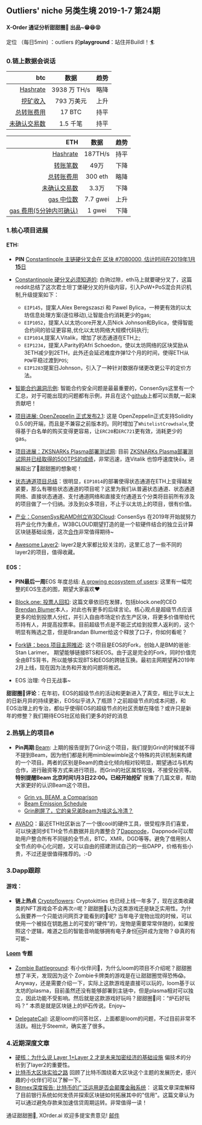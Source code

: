 

## Outliers' niche 另类生境 2019-1-7 第24期

#### X-Order 通证分析甜甜圈🍩 出品~😁😆😝 
定位 （每日5min)  ：outliers 的**playground**：站住并Buildl！🏄 


### 0.链上数据会说话

| btc | 数据 | 趋势|
|---:|:--:|:--|
| [Hashrate](https://www.blockchain.com/charts/hash-rate)| 3938 万 TH/s| 略降|
| [挖矿收入](https://www.blockchain.com/charts/miners-revenue) | 793 万美元 | 上升|
| [总转账费用](https://www.blockchain.com/charts/transaction-fees) | 17 BTC | 持平|
| [未确认交易数](https://www.blockchain.com/zh-cn/btc/unconfirmed-transactions) | 1.5 千笔 |持平|


|ETH | 数据 | 趋势|
|--:|:--:|:--:|
|[Hashrate](https://etherscan.io/chart/hashrate)| 187TH/s| 持平|
|[转账笔数](https://etherscan.io/chart/tx)|49万|下降|
|[总转账费用](https://etherscan.io/chart/transactionfee)| 300 eth| 略降|
|[未确认交易数](https://etherscan.io/chart/pendingtx)| 3.3万 | 下降|
|[gas 中位数](https://ethgasstation.info/)| 7.7 gwei | 上升 |
|[gas 费用(5分钟内可确认)](https://ethgasstation.info/)| 1 gwei | 下降|





### 1.核心项目进展
#### ETH:
- **PIN** [Constantinople 主链硬分叉会在 区块 #7080000, 估计时间在2019年1月**15**日](https://twitter.com/peter_szilagyi/status/1071052095535628288) 

- [Constantinople 硬分叉必须知道的](https://www.reddit.com/r/ethereum/comments/abv70c/heres_a_summary_of_the_constantinople_update/): 白驹过隙，eth马上就要硬分叉了，这篇reddit总结了这次君士坦丁堡硬分叉的升级内容，引入PoW+PoS混合共识机制,升级提案如下：
	- `EIP145`，提案人Alex Beregszaszi 和 Pawel Bylica，一种更有效的以太坊信息处理方案(逐位移动),让智能合约消耗更少的gas;
	- `EIP1052`，提案人以太坊core开发人员Nick Johnson和Bylica，使得智能合约间的验证更容易,优化以太坊网络大规模代码执行;
	- `EIP1014`,提案人Vitalik，增加了状态通道在ETH上;
	- `EIP1234`，提案人Parity的Afri Schoedon，使以太坊网络的区块奖励从3ETH减少到2ETH，此外还会延迟难度炸弹12个月的时间，使得ETH从`POW`平稳过渡到`POS`;
	- `EIP1283`提案日Johnson，引入了一种针对数据存储更改更公平的定价方法。

- [智能合约漏洞示例](https://smartcontractsecurity.github.io/SWC-registry/): 智能合约安全问题是最最重要的，ConsenSys这里有一个汇总，对于可能出现的问题都有示例，并且在这个[github](https://github.com/SmartContractSecurity/SWC-registry)上都可以贡献,一起来贡献吧！

- [项目进展: OpenZeppelin 正式发布2.1](https://github.com/OpenZeppelin/openzeppelin-solidity/releases): 这是 OpenZeppelin正式支持Solidity 0.5.0的开端，而且是不兼容之前版本的。同时增加了`WhitelistCrowdsale`,使得基于白名单的购买变得更容易，让`ERC20`和`ERC721`更有效，消耗更少的gas。

- [项目进展：ZKSNARKs Plasma部署测试网](https://ignis.thematter.io/#/login): 目前 [ZKSNARKs Plasma部署测试网并已经取得的500TPS的成绩](https://www.trustnodes.com/2019/01/06/zksnarks-plasma-eth-scaling-solution-of-500-tx-s-launched-on-testnet)，非常迅速，连Vitalik 也惊呼速度快👍，进展超出了🍩甜甜圈的想象呢！
	
- [状态通道项目总结](https://blog.coinfund.io/the-state-of-state-channels-2018-edition-f5492134ab96)：很明显，`EIP1014`的部署使得状态通道在ETH上变得越发紧要，那么有哪些状态通道的项目呢？这里为我们从普遍状态通道、状态通道网络、直接状态通道、支付通道网络和直接支付通道五个分类将目前所有涉及的项目做了一个归纳。涉及到众多项目，不止于以太坊上的项目，很有价值。

- [产业：ConsenSys和AMD创立W3DCloud](https://content.consensys.net/wp-content/uploads/W3BCLOUD-.pdf): ConsenSys 在2019年开始就努力将产业化作为重点，W3BCLOUD期望打造的是一个软硬件结合的独立云计算区块链基础设施，这次[合作](https://www.coindesk.com/ethereum-studio-consensys-teams-up-with-chip-manufacturer-amd)非常值得期待~

- [Awesome Layer2](https://github.com/Awesome-Layer-2/Awesome-Layer-2): layer2是大家都比较关注的，这里汇总了一些不同的layer2的项目，值得收藏。

#### EOS：

- **PIN最后一周**EOS 年度总结: [A growing ecosystem of users](https://twitter.com/block_one_/status/1075657757578018816): 这里有一幅完整的EOS生态的图，期望大家喜欢❤️

- [Block.one: 投票人回扣](https://medium.com/coinmonks/possible-improvements-to-eos-governance-7432b7afea1b): 这篇文章依旧在发酵，包括block.one的CEO [Brendan Blumer](https://twitter.com/BrendanBlumer)本人，对此也有更多的后续言论。核心观点是超级节点应该更多的给到投票人分红，并引入自由市场定价去生产区块，将更多价值带给代币持有人，并提高投票率。目前超级节点是不能正式给到投票人返利的，这个明显有贿选之意，但是Brandan Blumer给这个释放了口子，你如何看呢？

- [Fork链：beos 项目主网推迟](https://steemit.com/bitshares/@stan/beos-launch-delay): 这个项目是EOS的Fork，创始人是BM的爸爸: Stan Larimer。 期望能够链接BTS和EOS。由于这是完全的Fork，同时价值完全由BTS背书，所以能够实现BTS和EOS的跨链互换。最初主网期望再2019年2月上线，现在因为法务和开发的问题将推迟。

- EOS 治理: 今日无战事~

**甜甜圈🍩评论**：在年初，EOS的超级节点的活动和更新进入了真空，相比于以太上的日新月异的持续更新，EOS似乎进入了瓶颈？之前超级节点的成本问题，和EOS治理上的专治，都似乎使得EOS的超级节点的社区贡献在降低？或许只是新年的修整？我们期待EOS社区给我们更多的好的消息

### 2.热锅上的项目🔥 
- **Pin两期**:[Beam](https://www.beam.mw/): 上期的报告提到了Grin这个项目，我们提到Grin的时候就不得不提到Beam，因为他们都是利用mimblewimble这个特殊的共识机制来构建的一个项目。两者的区别是Beam的商业化倾向相对较明显，期望通过与机构合作，进行融资等方式来进行项目。而Grin的社区属性较强，不接受投资等。**特别提醒Beam 北京时间1月3日22:00。已经开始挖矿**
搜集了几篇文章，帮助大家更好的认识Beam这个项目。
	- [Grin vs. BEAM, a Comparison](https://tlu.tarilabs.com/protocols/grin-beam-comparison/MainReport.html)
	- [Beam Emission Schedule](https://medium.com/beam-mw/mimblewimble-emission-schedule-215551948259)
	- [Grin刷屏了，它的亲兄弟Beam为啥这么冷清？](https://mp.weixin.qq.com/s?__biz=MzA4MzE1MzQ3MA==&mid=2450141375&idx=2&sn=08d6b4f054ffc2570f0047c36402a009&chksm=880457eebf73def8ac9cf4208d7bdfddaf32ba496cf577d9854f005491333615c76ae4d7dd61&scene=0)

- [AVADO](https://ava.do/ )：最近ETH社区新出了一个很cool的硬件工具，很受程序员们喜爱，可以快速同步ETH全节点数据并且内置整合了[Dappnode](https://dappnode.io/)，Dappnode可以帮助用户整合所有不同链的全节点，BTC，XMR，DGD等等。避免了借用别人全节点的中心化问题，又可以自由的搭建测试自己的一些DAPP，价格有些小贵，不过还是很值得推荐的。:-D


### 3.Dapp跟踪

#### 游戏：
- **链上热点** [Cryptoflowers](https://cryptoflowers.io/): Cryptokitties 也已经上线一年多了，现在这类收藏类的NFT游戏会不会再次🔥呢？甜甜圈🍩认为这类游戏还是缺乏实用性。为什么我要养一个只能访问网页才能看到的🌹呢? 当年电子宠物出现的时候，可以使用一个被挂在钥匙圈上的可爱的“硬件”的，宠物是需要常常伴随的，如果按照这个逻辑，难道之后的智能音响能够拥有电子身份🆔并成为宠物？😄真的有可能~

#### [Loom](https://loom.games/) 专题
- [Zombie Battleground](https://loom.games/): 有小伙伴问🍩，为什么loom的项目不介绍呢？甜甜圈想了半天，发现因为这个 Zombie卡牌类的游戏是在让甜甜圈觉得恐怖😱。Anyway，还是需要介绍一下，实际上这款游戏是直接可以玩的，loom基于以太坊的plasma，目前虽然还没有能够部署到主链中，但是plasma相对可以独立，因此功能不受影响。然后就是这款游戏好玩吗？甜甜圈🍩问：“炉石好玩吗？” 本质是就是区块链上的炉石传说。Enjoy~

- [DelegateCall](https://delegatecall.com/): 这是loom的问答社区，上面都是loom的问题，不过目前非常不活跃。相比于Steemit，确实差了很多。


### 4.近期深度文章
- [硬核：为什么说 Layer 1+Layer 2 才是未来加密经济的基础设施](https://www.chainnews.com/articles/217921812340.htm)  偏技术的分析到了layer2的重要性。
- [比特币大区块实验之路](https://mp.weixin.qq.com/s/J2O4aPXPgSmB21B5f8MhEg) 回顾了比特币围绕着大区块这个主题的发展历史，感兴趣的小伙伴们可以了解一下。
- [Bitmex深度报告: 比特币的广泛运用是否会颠覆金融系统](https://blog.bitmex.com/thetimes/)： 这篇文章深度解释了目前银行系统如何发债并探索区块链如何拓展其中的"信用"。这篇文章认为可以通过避免存款来加速信贷周期运转。非常值得一读！



通证甜甜圈🍩, XOrder.ai 欢迎多提宝贵意见! [邮件](qchen@xorder.ai)

